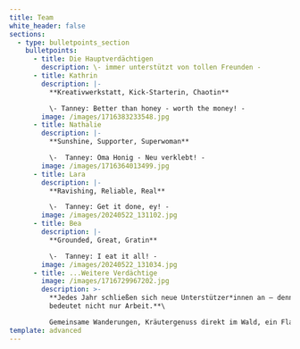 ```yaml
---
title: Team
white_header: false
sections:
  - type: bulletpoints_section
    bulletpoints:
      - title: Die Hauptverdächtigen
        description: \- immer unterstützt von tollen Freunden -
      - title: Kathrin
        description: |-
          **Kreativwerkstatt, Kick-Starterin, Chaotin**

          \- Tanney: Better than honey - worth the money! -
        image: /images/1716383233548.jpg
      - title: Nathalie
        description: |-
          **Sunshine, Supporter, Superwoman**

          \-  Tanney: Oma Honig - Neu verklebt! -
        image: /images/1716364013499.jpg
      - title: Lara
        description: |-
          **Ravishing, Reliable, Real**

          \-  Tanney: Get it done, ey! -
        image: /images/20240522_131102.jpg
      - title: Bea
        description: |-
          **Grounded, Great, Gratin**

          \-  Tanney: I eat it all! -
        image: /images/20240522_131034.jpg
      - title: ...Weitere Verdächtige
        image: /images/1716729967202.jpg
        description: >-
          **Jedes Jahr schließen sich neue Unterstützer*innen an – denn *Tanney*
          bedeutet nicht nur Arbeit.**\

          Gemeinsame Wanderungen, Kräutergenuss direkt im Wald, ein Flammkuchenfest auf dem Hof, ein Besuch im Barfußpark, entspannte Stunden im Whirlpool und gesellige Brettspielrunden gehören genauso dazu.
template: advanced
---
```

